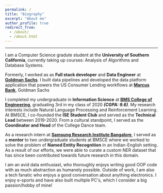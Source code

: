 ```yaml
---
permalink: /
title: "Biography"
excerpt: "About me"
author_profile: true
redirect_from: 
  - /about/
  - /about.html
---
```


<hr>

I am a Computer Science gradute student at the <b>University of Southern California</b>, currently taking up courses: Analysis of Algorithms and Database Systems.

Formerly, I worked as as <b>Full stack developer</b> and <b>Data Engineer</b> at <b><a href="https://www.goldmansachs.com/" target="_blank">Goldman Sachs</a></b>. I built data pipelines and developed the data platform application that powers the US Consumer Lending workflows at <b><a href="https://www.marcus.com/us/en" target="_blank">Marcus Bank</a></b>, Goldman Sachs

I completed my undergraduate in <b>Information Science</b> at <b><a href="https://www.bmsce.ac.in/" target="_blank">BMS College of Engineering</a></b>, graduating 3rd in my class of 2020 <b><i>(CGPA: 9.6)</i></b>. My research interests include Natural Language Processing and Reinforcement Learning. At BMSCE, I co-founded the <b>ISE Student Club</b> and served as the <b>Technical Lead</b> between 2019-2020. From a cultural standpoint, I served as the <b>Coordinator and Head</b> of the College Dance team.

As a research intern at <b><a href="https://research.samsung.com/sri-b" target="_blank">Samsung Research Institute Bangalore</a></b>, I served as a <b>mentor</b> to two undergraduate students at BMSCE where we worked to solve the problem of <b>Named Entity Recognition</b> in an Indian-English setting. As a result of our efforts, we were able to curate a custom NER dataset that has since been contributed towards future research in this domain.

I am an avid data enthusiast, who thoroughly enjoys writing good OOP code with as much abstraction as humanely possible. Outside of work, I am also a tech fanatic who enjoys a good conversation about anything electronics. I enjoy e-sports and have also built multiple PC's, which I consider a big passion/hobby of mine!
